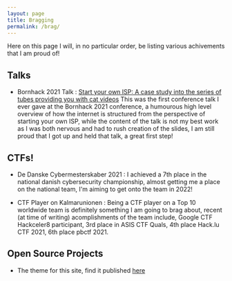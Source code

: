 ```yaml
---
layout: page
title: Bragging
permalink: /brag/
---
```


Here on this page I will, in no particular order, be listing various achivements that I am proud of!

## Talks

- Bornhack 2021 Talk : [Start your own ISP: A case study into the series of tubes providing you with cat videos](https://media.ccc.de/v/446-start-your-own-isp-or-just-learn-how-an-isp-works) This was the first conference talk I ever gave at the Bornhack 2021 conference, a humourous high level overview of how the internet is structured from the perspective of starting your own ISP, while the content of the talk is not my best work as I was both nervous and had to rush creation of the slides, I am still proud that I got up and held that talk, a great first step!

## CTFs!

- De Danske Cybermesterskaber 2021 : I achieved a 7th place in the national danish cybersecurity championship, almost getting me a place on the national team, I'm aiming to get onto the team in 2022!

- CTF Player on Kalmarunionen : Being a CTF player on a Top 10 worldwide team is definitely something I am going to brag about, recent (at time of writing) acomplishments of the team include, Google CTF Hackceler8 participant, 3rd place in ASIS CTF Quals, 4th place Hack.lu CTF 2021, 6th place pbctf 2021.

## Open Source Projects

- The theme for this site, find it published [here](https://www.github.com/williambenembarek/daydream-theme)